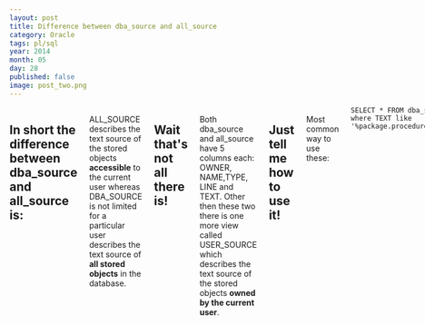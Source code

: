 ```yaml
---
layout: post
title: Difference between dba_source and all_source
category: Oracle
tags: pl/sql 
year: 2014
month: 05
day: 28
published: false
image: post_two.png
---
```


<div class="row">	
	<div class="span9 columns">
		<h2>In short the difference between dba_source and all_source is:</h2>
		<p>ALL_SOURCE describes the text source of the stored objects <b>accessible</b> to the current user whereas DBA_SOURCE is not limited for a particular user describes the text source of <b>all stored objects</b> in the database.</p>
		<h2>Wait that's not all there is!</h2>
		<p>Both dba_source and all_source have 5 columns each: OWNER, NAME,TYPE, LINE and TEXT. Other then these two there is one more view called USER_SOURCE which describes the text source of the stored objects <b>owned by the current user</b>.</p>
		<h2>Just tell me how to use it!</h2>
		<p>Most common way to use these:</p>
		<code>SELECT * FROM dba_source<br>where TEXT like '%package.procedure/function_name%'</code>
		<p>Source: Oracle Docs for <a href="http://docs.oracle.com/cd/B19306_01/server.102/b14237/statviews_4102.htm" target="_blank">DBA_SOURCE</a>, <a href="http://docs.oracle.com/cd/B19306_01/server.102/b14237/statviews_2063.htm" target="_blank">ALL_SOURCE</a>
	</div>
</div> 
		
		
		
		
		
